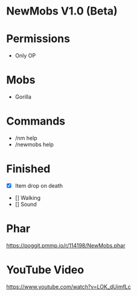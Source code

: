 # NewMobs V1.0 (Beta)

# Permissions
- Only OP

# Mobs
- Gorilla

# Commands
- /nm help
- /newmobs help

# Finished
- [x] Item drop on death
- [] Walking
- [] Sound

# Phar
https://poggit.pmmp.io/r/114198/NewMobs.phar

# YouTube Video
https://www.youtube.com/watch?v=LOK_dUimfLc
